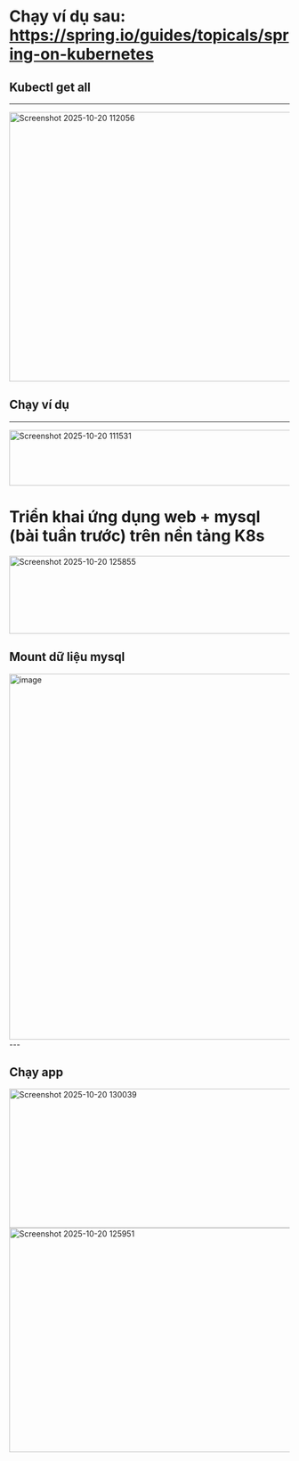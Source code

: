 # Chạy ví dụ sau: https://spring.io/guides/topicals/spring-on-kubernetes

## Kubectl get all
---
<img width="966" height="484" alt="Screenshot 2025-10-20 112056" src="https://github.com/user-attachments/assets/dc993651-6e13-4674-91ed-a87a5c202b5f" />

## Chạy ví dụ
---
<img width="649" height="100" alt="Screenshot 2025-10-20 111531" src="https://github.com/user-attachments/assets/8c6e593c-4e52-46b5-adae-fb88dffe3747" />

# Triển khai ứng dụng web + mysql (bài tuần trước) trên nền tảng K8s

<img width="970" height="140" alt="Screenshot 2025-10-20 125855" src="https://github.com/user-attachments/assets/144a6b6f-969e-4630-bc4e-5fc850e73029" />

## Mount dữ liệu mysql
<img width="928" height="657" alt="image" src="https://github.com/user-attachments/assets/3934d168-eeac-4180-804b-11f14bb1b147" />
---

## Chạy app
<img width="951" height="250" alt="Screenshot 2025-10-20 130039" src="https://github.com/user-attachments/assets/ead2ebd7-fdc1-4c62-a7d9-2ecee80a23da" />
<img width="1326" height="403" alt="Screenshot 2025-10-20 125951" src="https://github.com/user-attachments/assets/6b15f87e-a4ef-4488-97dc-c7c95aaac12e" />


